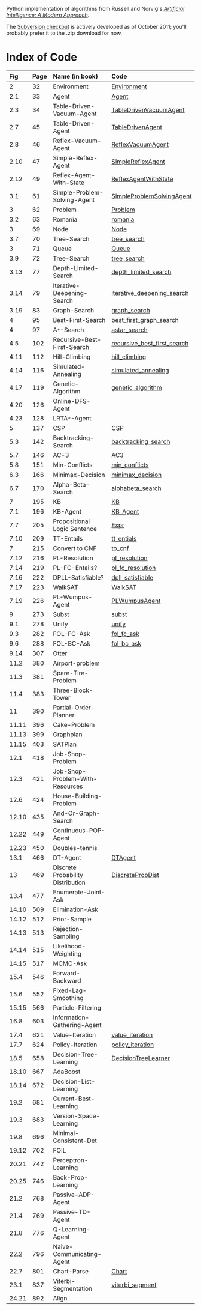 Python implementation of algorithms from Russell and Norvig's _[Artificial Intelligence: A Modern Approach](http://aima.cs.berkeley.edu)_.

The [Subversion checkout](http://code.google.com/p/aima-python/source/checkout) is actively developed as of October 2011; you'll probably prefer it to the .zip download for now.

# Index of Code #

| **Fig** | **Page** | **Name (in book)** | **Code** |
|:--------|:---------|:-------------------|:---------|
| 2 |  32 | Environment | [Environment](http://aima-python.googlecode.com/svn/trunk/agents.py) |
| 2.1 |  33 | Agent | [Agent](http://aima-python.googlecode.com/svn/trunk/agents.py) |
| 2.3 |  34 | Table-Driven-Vacuum-Agent | [TableDrivenVacuumAgent](http://aima-python.googlecode.com/svn/trunk/agents.py) |
| 2.7 |  45 | Table-Driven-Agent | [TableDrivenAgent](http://aima-python.googlecode.com/svn/trunk/agents.py) |
| 2.8 |  46 | Reflex-Vacuum-Agent | [ReflexVacuumAgent](http://aima-python.googlecode.com/svn/trunk/agents.py) |
| 2.10 |  47 | Simple-Reflex-Agent | [SimpleReflexAgent](http://aima-python.googlecode.com/svn/trunk/agents.py) |
| 2.12 |  49 | Reflex-Agent-With-State | [ReflexAgentWithState](http://aima-python.googlecode.com/svn/trunk/agents.py) |
| 3.1 |  61 | Simple-Problem-Solving-Agent | [SimpleProblemSolvingAgent](http://aima-python.googlecode.com/svn/trunk/search.py) |
| 3 |  62 | Problem | [Problem](http://aima-python.googlecode.com/svn/trunk/search.py) |
| 3.2 |  63 | Romania | [romania](http://aima-python.googlecode.com/svn/trunk/search.py) |
| 3 |  69 | Node | [Node](http://aima-python.googlecode.com/svn/trunk/search.py) |
| 3.7 |  70 | Tree-Search | [tree\_search](http://aima-python.googlecode.com/svn/trunk/search.py) |
| 3 |  71 | Queue | [Queue](http://aima-python.googlecode.com/svn/trunk/utils.py) |
| 3.9 |  72 | Tree-Search | [tree\_search](http://aima-python.googlecode.com/svn/trunk/search.py) |
| 3.13 |  77 | Depth-Limited-Search | [depth\_limited\_search](http://aima-python.googlecode.com/svn/trunk/search.py) |
| 3.14 |  79 | Iterative-Deepening-Search | [iterative\_deepening\_search](http://aima-python.googlecode.com/svn/trunk/search.py) |
| 3.19 |  83 | Graph-Search | [graph\_search](http://aima-python.googlecode.com/svn/trunk/search.py) |
| 4 |  95 | Best-First-Search | [best\_first\_graph\_search](http://aima-python.googlecode.com/svn/trunk/search.py) |
| 4 |  97 | A`*`-Search | [astar\_search](http://aima-python.googlecode.com/svn/trunk/search.py) |
| 4.5 | 102 | Recursive-Best-First-Search | [recursive\_best\_first\_search](http://aima-python.googlecode.com/svn/trunk/search.py) |
| 4.11 | 112 | Hill-Climbing | [hill\_climbing](http://aima-python.googlecode.com/svn/trunk/search.py) |
| 4.14 | 116 | Simulated-Annealing | [simulated\_annealing](http://aima-python.googlecode.com/svn/trunk/search.py) |
| 4.17 | 119 | Genetic-Algorithm | [genetic\_algorithm](http://aima-python.googlecode.com/svn/trunk/search.py) |
| 4.20 | 126 | Online-DFS-Agent |  |
| 4.23 | 128 | LRTA`*`-Agent |  |
| 5 | 137 | CSP | [CSP](http://aima-python.googlecode.com/svn/trunk/csp.py) |
| 5.3 | 142 | Backtracking-Search | [backtracking\_search](http://aima-python.googlecode.com/svn/trunk/csp.py) |
| 5.7 | 146 | AC-3 | [AC3](http://aima-python.googlecode.com/svn/trunk/csp.py) |
| 5.8 | 151 | Min-Conflicts | [min\_conflicts](http://aima-python.googlecode.com/svn/trunk/csp.py) |
| 6.3 | 166 | Minimax-Decision | [minimax\_decision](http://aima-python.googlecode.com/svn/trunk/games.py) |
| 6.7 | 170 | Alpha-Beta-Search | [alphabeta\_search](http://aima-python.googlecode.com/svn/trunk/games.py) |
| 7 | 195 | KB | [KB](http://aima-python.googlecode.com/svn/trunk/logic.py) |
| 7.1 | 196 | KB-Agent | [KB\_Agent](http://aima-python.googlecode.com/svn/trunk/logic.py) |
| 7.7 | 205 | Propositional Logic Sentence | [Expr](http://aima-python.googlecode.com/svn/trunk/logic.py) |
| 7.10 | 209 | TT-Entails | [tt\_entials](http://aima-python.googlecode.com/svn/trunk/logic.py) |
| 7 | 215 | Convert to CNF | [to\_cnf](http://aima-python.googlecode.com/svn/trunk/logic.py) |
| 7.12 | 216 | PL-Resolution | [pl\_resolution](http://aima-python.googlecode.com/svn/trunk/logic.py) |
| 7.14 | 219 | PL-FC-Entails? | [pl\_fc\_resolution](http://aima-python.googlecode.com/svn/trunk/logic.py) |
| 7.16 | 222 | DPLL-Satisfiable? | [dpll\_satisfiable](http://aima-python.googlecode.com/svn/trunk/logic.py) |
| 7.17 | 223 | WalkSAT | [WalkSAT](http://aima-python.googlecode.com/svn/trunk/logic.py) |
| 7.19 | 226 | PL-Wumpus-Agent | [PLWumpusAgent](http://aima-python.googlecode.com/svn/trunk/logic.py) |
| 9 | 273 | Subst | [subst](http://aima-python.googlecode.com/svn/trunk/logic.py) |
| 9.1 | 278 | Unify | [unify](http://aima-python.googlecode.com/svn/trunk/logic.py) |
| 9.3 | 282 | FOL-FC-Ask | [fol\_fc\_ask](http://aima-python.googlecode.com/svn/trunk/logic.py) |
| 9.6 | 288 | FOL-BC-Ask | [fol\_bc\_ask](http://aima-python.googlecode.com/svn/trunk/logic.py) |
| 9.14 | 307 | Otter |  |
| 11.2 | 380 | Airport-problem |  |
| 11.3 | 381 | Spare-Tire-Problem |  |
| 11.4 | 383 | Three-Block-Tower |  |
| 11 | 390 | Partial-Order-Planner |  |
| 11.11 | 396 | Cake-Problem |  |
| 11.13 | 399 | Graphplan |  |
| 11.15 | 403 | SATPlan |  |
| 12.1 | 418 | Job-Shop-Problem |  |
| 12.3 | 421 | Job-Shop-Problem-With-Resources |  |
| 12.6 | 424 | House-Building-Problem |  |
| 12.10 | 435 | And-Or-Graph-Search |  |
| 12.22 | 449 | Continuous-POP-Agent |  |
| 12.23 | 450 | Doubles-tennis |  |
| 13.1 | 466 | DT-Agent | [DTAgent](http://aima-python.googlecode.com/svn/trunk/probability.py) |
| 13 | 469 | Discrete Probability Distribution | [DiscreteProbDist](http://aima-python.googlecode.com/svn/trunk/probability.py) |
| 13.4 | 477 | Enumerate-Joint-Ask |  |
| 14.10 | 509 | Elimination-Ask |  |
| 14.12 | 512 | Prior-Sample |  |
| 14.13 | 513 | Rejection-Sampling |  |
| 14.14 | 515 | Likelihood-Weighting |  |
| 14.15 | 517 | MCMC-Ask |  |
| 15.4 | 546 | Forward-Backward |  |
| 15.6 | 552 | Fixed-Lag-Smoothing |  |
| 15.15 | 566 | Particle-Filtering |  |
| 16.8 | 603 | Information-Gathering-Agent |  |
| 17.4 | 621 | Value-Iteration | [value\_iteration](http://aima-python.googlecode.com/svn/trunk/mdp.py) |
| 17.7 | 624 | Policy-Iteration | [policy\_iteration](http://aima-python.googlecode.com/svn/trunk/mdp.py) |
| 18.5 | 658 | Decision-Tree-Learning | [DecisionTreeLearner](http://aima-python.googlecode.com/svn/trunk/learning.py) |
| 18.10 | 667 | AdaBoost |  |
| 18.14 | 672 | Decision-List-Learning |  |
| 19.2 | 681 | Current-Best-Learning |  |
| 19.3 | 683 | Version-Space-Learning |  |
| 19.8 | 696 | Minimal-Consistent-Det |  |
| 19.12 | 702 | FOIL |  |
| 20.21 | 742 | Perceptron-Learning |  |
| 20.25 | 746 | Back-Prop-Learning |  |
| 21.2 | 768 | Passive-ADP-Agent |  |
| 21.4 | 769 | Passive-TD-Agent |  |
| 21.8 | 776 | Q-Learning-Agent |  |
| 22.2 | 796 | Naive-Communicating-Agent |  |
| 22.7 | 801 | Chart-Parse | [Chart](http://aima-python.googlecode.com/svn/trunk/nlp.py) |
| 23.1 | 837 | Viterbi-Segmentation | [viterbi\_segment](http://aima-python.googlecode.com/svn/trunk/text.py) |
| 24.21 | 892 | Align |  |